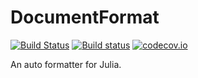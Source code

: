 # DocumentFormat

[![Build Status](https://travis-ci.org/julia-vscode/DocumentFormat.jl.svg?branch=master)](https://travis-ci.org/julia-vscode/DocumentFormat.jl)
[![Build status](https://ci.appveyor.com/api/projects/status/o2ym2yk5b3doankw/branch/master?svg=true)](https://ci.appveyor.com/project/julia-vscode/documentformat-jl/branch/master)
[![codecov.io](http://codecov.io/github/julia-vscode/DocumentFormat.jl/coverage.svg?branch=master)](http://codecov.io/github/julia-vscode/DocumentFormat.jl?branch=master)

An auto formatter for Julia.
